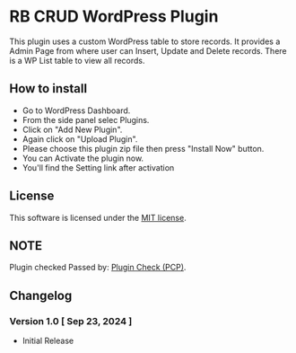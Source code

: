 # RB CRUD WordPress Plugin

This plugin uses a custom WordPress table to store records. It provides a Admin Page from where user can Insert, Update and Delete records. There is a WP List table to view all records.

## How to install

-   Go to WordPress Dashboard.
-   From the side panel selec Plugins.
-   Click on "Add New Plugin".
-   Again click on "Upload Plugin".
-   Please choose this plugin zip file then press "Install Now" button.
-   You can Activate the plugin now.
-   You'll find the Setting link after activation

## License

This software is licensed under the [MIT license](http://opensource.org/licenses/mit-license).

## NOTE

Plugin checked Passed by: [Plugin Check (PCP)](https://wordpress.org/plugins/plugin-check/).

## Changelog

### Version 1.0 [ Sep 23, 2024 ]

-   Initial Release
